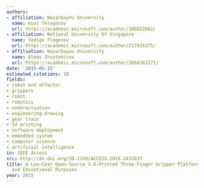 ```yaml
---
authors:
- affiliation: Nazarbayev University
  name: Kuat Telegenov
  url: https://academic.microsoft.com/author/306822062/
- affiliation: National University Of Singapore
  name: Yedige Tlegenov
  url: https://academic.microsoft.com/author/217935275/
- affiliation: Nazarbayev University
  name: Almas Shintemirov
  url: https://academic.microsoft.com/author/2068362271/
date: '2015-05-15'
estimated_citations: 20
fields:
- robot end effector
- grippers
- robot
- robotics
- underactuation
- engineering drawing
- gear train
- 3d printing
- software deployment
- embedded system
- computer science
- artificial intelligence
in: IEEE Access
src: http://dx.doi.org/10.1109/ACCESS.2015.2433937
title: A Low-Cost Open-Source 3-D-Printed Three-Finger Gripper Platform for Research
  and Educational Purposes
year: 2015
---
```

